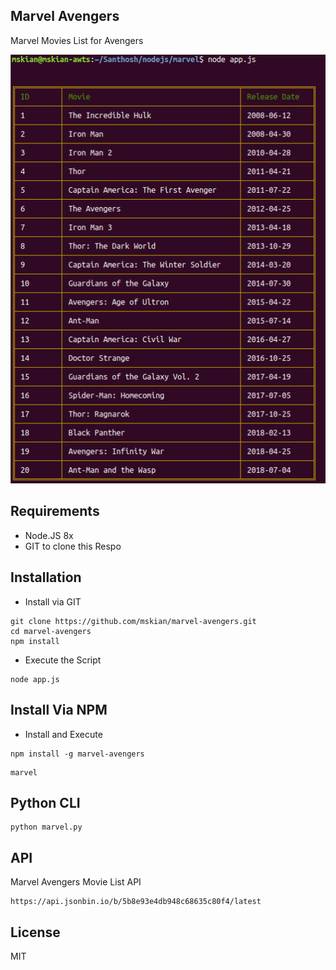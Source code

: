 ## Marvel Avengers

<p>Marvel Movies List for Avengers</p>

<p align="center">
<img src="https://raw.githubusercontent.com/mskian/marvel-avengers/master/screenshot.png">
</p>

## Requirements

- Node.JS 8x
- GIT to clone this Respo

## Installation

- Install via GIT

```
git clone https://github.com/mskian/marvel-avengers.git
cd marvel-avengers
npm install
```

- Execute the Script

```
node app.js
```

## Install Via NPM

- Install and Execute

```
npm install -g marvel-avengers
```

```
marvel
```

## Python CLI

```
python marvel.py
```

## API

Marvel Avengers Movie List API

```
https://api.jsonbin.io/b/5b8e93e4db948c68635c80f4/latest
```
## License

MIT
